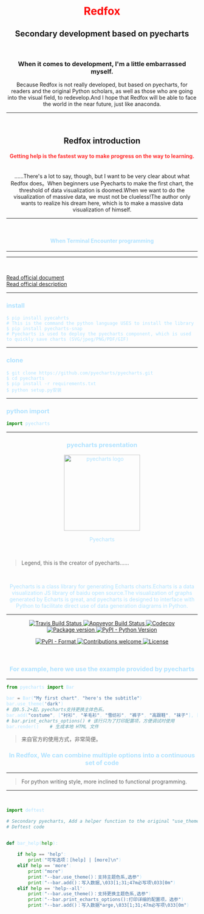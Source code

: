  <h1 align="center"><font color="red">Redfox</font></h1>


 <h2 align="center">Secondary development based on pyecharts</h2>

 <br>

 <h3 align="center">When it comes to development, I'm a little embarrassed myself.</h3>

 <center>Because Redfox is not really developed, but based on pyecharts, for readers and the original Python scholars, as well as those who are going into the visual field, to redevelop.And I hope that Redfox will be able to face the world in the near future, just like anaconda.</center><hr><br>

 <h2 align="center">Redfox introduction</h2>

 <h4 align="center"><font color=#FF3030>Getting help is the fastest way to make progress on the way to learning.</font></h4>

 <br>

 <center>……There's a lot to say, though, but I want to be very clear about what Redfox does。When beginners use Pyecharts to make the first chart, the threshold of data visualization is doomed.When we want to do the visualization of massive data, we must not be clueless!The author only wants to realize his dream here, which is to make a massive data visualization of himself.</center><hr>

<br>

<h4 align="center"><font color="#B0E2FF">When Terminal Encounter programming</h4>

<hr>


<hr>

<br>

 [Read official document](https://github.com/pyecharts/pyecharts//)<br>
 [Read official description](http://pyecharts.org/#/)

 ------

 ### install

 ```shell
 $ pip install pyecahrts
 # This is the command the python language USES to install the library
 $ pip install pyecharts-snap
 # Pyecharts is used to deploy the pyecharts component, which is used to quickly save charts (SVG/jpeg/PNG/PDF/GIF)
 ```

 ------

 ### clone

 ```shell
 $ git clone https://github.com/pyecharts/pyecharts.git
 $ cd pyecharts
 $ pip install -r requirements.txt
 $ python setup.py安装
 ```

------

 ### python import

 ```python
 import pyecharts
 ```

 ------

 <h3 align="center">pyecharts presentation</h3>

 <p align="center">
   <img src="https://user-images.githubusercontent.com/19553554/39612358-499eb2ae-4f91-11e8-8f56-179c4f0bf2df.png" alt="pyecharts logo" width="200" height="200" />
 </p>
 <p align="center">Pyecharts</p>

 <br>

 > Legend, this is the creator of pyecharts……
  <br>

 <p align="center">Pyecharts is a class library for generating Echarts charts.Echarts is a data visualization JS library of baidu open source.The visualization of graphs generated by Echarts is great, and pyecharts is designed to interface with Python to facilitate direct use of data generation diagrams in Python.</p>

 ------

 <p align="center">
   <a href="https://travis-ci.org/pyecharts/pyecharts">
       <img src="https://travis-ci.org/pyecharts/pyecharts.svg?branch=master" alt="Travis Build Status">
   </a>
   <a href="https://ci.appveyor.com/project/chenjiandongx/pyecharts">
       <img src="https://ci.appveyor.com/api/projects/status/81cbsfjpfryv1cl8?svg=true" alt="Appveyor Build Status">
   </a>
   <a href="https://codecov.io/gh/pyecharts/pyecharts">
       <img src="https://codecov.io/gh/pyecharts/pyecharts/branch/master/graph/badge.svg" alt="Codecov">
   </a>
   <a href="https://badge.fury.io/py/pyecharts">
       <img src="https://badge.fury.io/py/pyecharts.svg" alt="Package version">
   </a>
   <a href="https://pypi.org/project/pyecharts/">
       <img src="https://img.shields.io/pypi/pyversions/pyecharts.svg?colorB=brightgreen" alt="PyPI - Python Version">
   </a>
 </p>
 <p align="center">
  <a href="https://pypi.org/project/pyecharts">
       <img src="https://img.shields.io/pypi/format/pyecharts.svg" alt="PyPI - Format">
   </a>
    <a href="https://github.com/pyecharts/pyecharts/pulls">
       <img src="https://img.shields.io/badge/contributions-welcome-brightgreen.svg?style=flat" alt="Contributions welcome">
   </a>
   <a href="https://opensource.org/licenses/MIT">
      <img src="https://img.shields.io/badge/License-MIT-brightgreen.svg" alt="License">
   </a>
 </p>

 <br>



 <h3 align="center">For example, here we use the example provided by pyecharts</h3>

 ------

 ```python
 from pyecharts import Bar
 
 bar = Bar("My first chart", "here's the subtitle")
 bar.use_theme('dark')
 # 自0.5.2+起，pyecharts支持更换主体色系。
 bar.add("costume", ["衬衫", "羊毛衫", "雪纺衫", "裤子", "高跟鞋", "袜子"], [5, 20, 36, 10, 75, 90])
 # bar.print_echarts_options() # 该行只为了打印配置项，方便调试时使用
 bar.render()    # 生成本地 HTML 文件
 ```



 > 来自官方的使用方式，非常简便。



<h3 align="center">In Redfox, We can combine multiple options into a continuous set of code</h3>

<hr>

> For python writing style, more inclined to functional programming.

<hr>

<br>

```python
import deftest

# Secondary pyecharts, Add a helper function to the original "use_theme"!
# Deftest code

    
def bar_help(help):

    if help == 'help':
        print("可写选项：[help] | [more]\n")
    elif help == 'more':
        print("more")
        print("--bar.use_theme()：支持主题色系,选参")
        print("--bar.add()：写入数据,\033[1;31;47m必写项\033[0m")
    elif help == 'help--all':
        print("--bar.use_theme()：支持更换主题色系,选参")
        print("--bar.print_echarts_options():打印详细的配置项，选参")
        print("--bar.add()：写入数据*arge,\033[1;31;47m必写项\033[0m")
        
```







